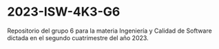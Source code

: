 # 2023-ISW-4K3-G6
Repositorio del grupo 6 para la materia Ingeniería y Calidad de Software dictada en el segundo cuatrimestre del año 2023.
